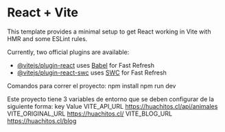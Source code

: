 # React + Vite

This template provides a minimal setup to get React working in Vite with HMR and some ESLint rules.

Currently, two official plugins are available:

- [@vitejs/plugin-react](https://github.com/vitejs/vite-plugin-react/blob/main/packages/plugin-react/README.md) uses [Babel](https://babeljs.io/) for Fast Refresh
- [@vitejs/plugin-react-swc](https://github.com/vitejs/vite-plugin-react-swc) uses [SWC](https://swc.rs/) for Fast Refresh

Comandos para correr el proyecto:
npm install
npm run dev

Este proyecto tiene 3 variables de entorno que se deben configurar de la siguiente forma:
key                 Value
VITE_API_URL        https://huachitos.cl/api/animales
VITE_ORIGINAL_URL   https://huachitos.cl/
VITE_BLOG_URL       https://huachitos.cl/blog

